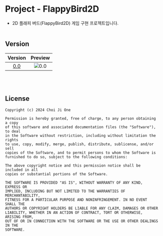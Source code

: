 # Project - FlappyBird2D
- 2D 플래피 버드(FlappyBird2D) 게임 구현 프로젝트입니다.
<br><br>


## Version

| Version | Preview |
| :---: | :---: |
| [0.0](https://github.com/ChoiJiOne/Project_FlappyBird2D/tree/0.0) | ![0.0](https://github.com/ChoiJiOne/Project_FlappyBird2D/blob/0.0/Image/animation.gif)  |

<br><br>


## License

```
Copyright (c) 2024 Choi Ji One

Permission is hereby granted, free of charge, to any person obtaining a copy
of this software and associated documentation files (the "Software"), to deal
in the Software without restriction, including without limitation the rights
to use, copy, modify, merge, publish, distribute, sublicense, and/or sell
copies of the Software, and to permit persons to whom the Software is
furnished to do so, subject to the following conditions:

The above copyright notice and this permission notice shall be included in all
copies or substantial portions of the Software.

THE SOFTWARE IS PROVIDED "AS IS", WITHOUT WARRANTY OF ANY KIND, EXPRESS OR
IMPLIED, INCLUDING BUT NOT LIMITED TO THE WARRANTIES OF MERCHANTABILITY,
FITNESS FOR A PARTICULAR PURPOSE AND NONINFRINGEMENT. IN NO EVENT SHALL THE
AUTHORS OR COPYRIGHT HOLDERS BE LIABLE FOR ANY CLAIM, DAMAGES OR OTHER
LIABILITY, WHETHER IN AN ACTION OF CONTRACT, TORT OR OTHERWISE, ARISING FROM,
OUT OF OR IN CONNECTION WITH THE SOFTWARE OR THE USE OR OTHER DEALINGS IN THE
SOFTWARE.
```
